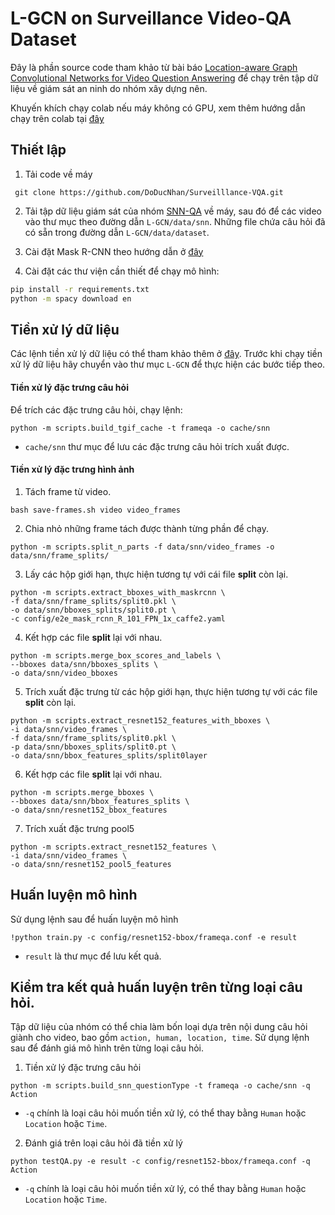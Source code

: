 # L-GCN on Surveillance Video-QA Dataset

Đây là phần source code tham khảo từ bài báo [Location-aware Graph Convolutional Networks for Video Question Answering](https://arxiv.org/abs/2008.09105) để chạy trên tập dữ liệu về giám sát an ninh do nhóm xây dựng nên.

Khuyến khích chạy colab nếu máy không có GPU, xem thêm hướng dẫn chạy trên colab tại [đây](https://colab.research.google.com/drive/1LCggpvJd6jQ9bm2VJ0EaEzplZYelLGYw)

## Thiết lập
1. Tải code về máy
```
 git clone https://github.com/DoDucNhan/Surveilllance-VQA.git
```

2. Tải tập dữ liệu giám sát của nhóm [SNN-QA]() về máy, sau đó để các video vào thư mục theo đường dẫn `L-GCN/data/snn`. Những file chứa câu hỏi đã có sẵn trong đường dẫn `L-GCN/data/dataset`.

3. Cài đặt Mask R-CNN theo hướng dẫn ở [đây](https://github.com/facebookresearch/maskrcnn-benchmark/blob/master/INSTALL.md)

4. Cài đặt các thư viện cần thiết để chạy mô hình:
```bash
pip install -r requirements.txt
python -m spacy download en
```

## Tiền xử lý dữ liệu
Các lệnh tiền xử lý dữ liệu có thể tham khảo thêm ở [đây](https://github.com/SunDoge/L-GCN). Trước khi chạy tiền xử lý dữ liệu hãy chuyển vào thư mục `L-GCN` để thực hiện các bước tiếp theo.
#### Tiền xử lý đặc trưng câu hỏi
Để trích các đặc trưng câu hỏi, chạy lệnh:
```
python -m scripts.build_tgif_cache -t frameqa -o cache/snn
```
- `cache/snn` thư mục để lưu các đặc trưng câu hỏi trích xuất được.

#### Tiền xử lý đặc trưng hình ảnh
1. Tách frame từ video.
```
bash save-frames.sh video video_frames
```

2. Chia nhỏ những frame tách được thành từng phần để chạy.
```
python -m scripts.split_n_parts -f data/snn/video_frames -o data/snn/frame_splits/
```

3. Lấy các hộp giới hạn, thực hiện tương tự với cái file **split** còn lại.
```
python -m scripts.extract_bboxes_with_maskrcnn \
-f data/snn/frame_splits/split0.pkl \
-o data/snn/bboxes_splits/split0.pt \
-c config/e2e_mask_rcnn_R_101_FPN_1x_caffe2.yaml
```

4. Kết hợp các file **split** lại với nhau.
```
python -m scripts.merge_box_scores_and_labels \
--bboxes data/snn/bboxes_splits \
-o data/snn/video_bboxes
```

5. Trích xuất đặc trưng từ các hộp giới hạn, thực hiện tương tự với các file **split** còn lại.
```
python -m scripts.extract_resnet152_features_with_bboxes \
-i data/snn/video_frames \
-f data/snn/frame_splits/split0.pkl \
-p data/snn/bboxes_splits/split0.pt \
-o data/snn/bbox_features_splits/split0layer
```

6. Kết hợp các file **split** lại với nhau.
```
python -m scripts.merge_bboxes \
--bboxes data/snn/bbox_features_splits \
-o data/snn/resnet152_bbox_features
```

7. Trích xuất đặc trưng pool5
```
python -m scripts.extract_resnet152_features \
-i data/snn/video_frames \
-o data/snn/resnet152_pool5_features
```

## Huấn luyện mô hình
Sử dụng lệnh sau để huấn luyện mô hình
```
!python train.py -c config/resnet152-bbox/frameqa.conf -e result
```

- `result` là thư mục để lưu kết quả.

## Kiểm tra kết quả huấn luyện trên từng loại câu hỏi.
Tập dữ liệu của nhóm có thể chia làm bốn loại dựa trên nội dung câu hỏi giành cho video, bao gồm `action, human, location, time`. Sử dụng lệnh sau để đánh giá mô hình trên từng loại câu hỏi.
1. Tiền xử lý đặc trưng câu hỏi
```
python -m scripts.build_snn_questionType -t frameqa -o cache/snn -q Action
```

- `-q` chính là loại câu hỏi muốn tiền xử lý, có thể thay bằng `Human` hoặc `Location` hoặc `Time`.

2. Đánh giá trên loại câu hỏi đã tiền xử lý
```
python testQA.py -e result -c config/resnet152-bbox/frameqa.conf -q Action
```

- `-q` chính là loại câu hỏi muốn tiền xử lý, có thể thay bằng `Human` hoặc `Location` hoặc `Time`.
